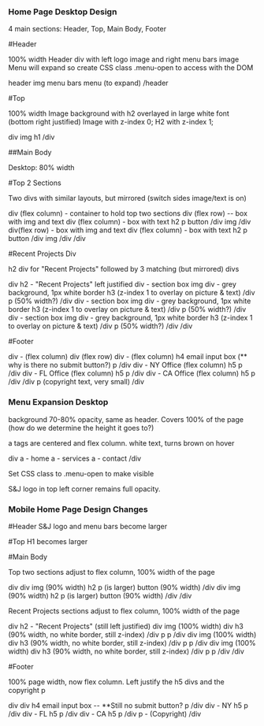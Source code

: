
### Home Page Desktop Design ###

4 main sections: Header, Top, Main Body, Footer

#Header

100% width
Header div with left logo image and right menu bars image
Menu will expand so create CSS class .menu-open to access with the DOM

header
    img
    menu bars
    menu (to expand)
/header

#Top

100% width
Image background with h2 overlayed in large white font (bottom right justified)
Image with z-index 0; H2 with z-index 1;

div
    img
    h1
/div


##Main Body

Desktop: 80% width

#Top 2 Sections

Two divs with similar layouts, but mirrored (switch sides image/text is on)

div (flex column) - container to hold top two sections
    div (flex row) -- box with img and text
        div (flex column) - box with text
            h2
            p
            button
        /div
        img
    /div
    div(flex row) - box with img and text
        div (flex column) - box with text
            h2
            p
            button
        /div
        img
    /div
/div


#Recent Projects Div

h2 div for "Recent Projects" followed by 3 matching (but mirrored) divs

div
    h2 - "Recent Projects" left justified
    div - section box
        img
        div - grey background, 1px white border
            h3 (z-index 1 to overlay on picture & text)
        /div
        p (50% width?)
    /div
    div - section box
        img
        div - grey background, 1px white border
            h3 (z-index 1 to overlay on picture & text)
        /div
        p (50% width?)
    /div
    div - section box
        img
        div - grey background, 1px white border
            h3 (z-index 1 to overlay on picture & text)
        /div
        p (50% width?)
    /div
/div


#Footer

div - (flex column)
    div (flex row)
        div - (flex column)
            h4
            email input box (** why is there no submit button?)
            p
        /div
        div -  NY Office (flex column)
            h5
            p
        /div
        div - FL Office (flex column)
            h5
            p
        /div
        div - CA Office (flex column)
            h5
            p
        /div
    /div
    p (copyright text, very small)
/div




### Menu Expansion Desktop ###

background 70-80% opacity, same as header. Covers 100% of the page (how do we determine the height it goes to?)

a tags are centered and flex column. white text, turns brown on hover

div
    a - home
    a - services
    a - contact
/div

Set CSS class to .menu-open to make visible

S&J logo in top left corner remains full opacity.



### Mobile Home Page Design Changes ###

#Header
S&J logo and menu bars become larger

#Top
H1 becomes larger

#Main Body

Top two sections adjust to flex column, 100% width of the page

div
    div
        img (90% width)
        h2
        p (is larger)
        button (90% width)
    /div
    div
        img (90% width)
        h2
        p (is larger)
        button (90% width)
    /div
/div


Recent Projects sections adjust to flex column, 100% width of the page

div
    h2 - "Recent Projects" (still left justified)
    div
        img (100% width)
        div
            h3 (90% width, no white border, still z-index)
        /div
        p
        p
    /div
    div
        img (100% width)
        div
            h3 (90% width, no white border, still z-index)
        /div
        p
        p
    /div
    div
        img (100% width)
        div
            h3 (90% width, no white border, still z-index)
        /div
        p
        p
    /div
/div

#Footer

100% page width, now flex column. Left justify the h5 divs and the copyright p

div
    div
        h4
        email input box -- **Still no submit button?
        p
    /div
    div - NY
        h5
        p
    /div
    div - FL
        h5
        p
    /div
    div - CA
        h5
        p
    /div
    p - (Copyright)
/div
